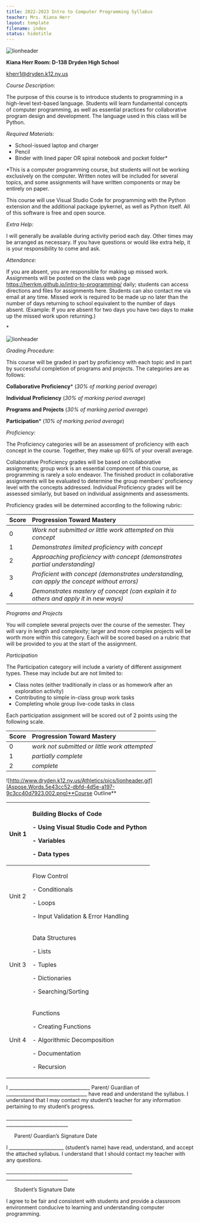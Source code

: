 ```yaml
---
title: 2022-2023 Intro to Computer Programming Syllabus
teacher: Mrs. Kiana Herr
layout: template
filename: index
status: hidetitle
--- 
```



![lionheader](lion.png)

**Kiana Herr					Room: D-138 Dryden High School**

<kherr1@dryden.k12.ny.us> 

*Course Description*: 

The purpose of this course is to introduce students to programming in a high-level text-based language. Students will learn fundamental concepts of computer programming, as well as essential practices for collaborative program design and development. The language used in this class will be Python.

*Required Materials:*

- School-issued laptop and charger
- Pencil
- Binder with lined paper OR spiral notebook and pocket folder\*

\*This is a computer programming course, but students will not be working exclusively on the computer. Written notes will be included for several topics, and some assignments will have written components or may be entirely on paper.

This course will use Visual Studio Code for programming with the Python extension and the additional package ipykernel, as well as Python itself. All of this software is free and open source.



*Extra Help:*

I will generally be available during activity period each day.  Other times may be arranged as necessary.  If you have questions or would like extra help, it is your responsibility to come and ask.



*Attendance:*

If you are absent, you are responsible for making up missed work.  Assignments will be posted on the class web page <https://herrkm.github.io/intro-to-programming/> daily; students can access directions and files for assignments here. Students can also contact me via email at any time. Missed work is required to be made up no later than the number of days returning to school equivalent to the number of days absent. (Example: If you are absent for two days you have two days to make up the missed work upon returning.)


\*

![lionheader](lion.png)

*Grading Procedure:*

This course will be graded in part by proficiency with each topic and in part by successful completion of programs and projects. The categories are as follows:

**Collaborative Proficiency*** (*30% of marking period average*)

**Individual Proficiency** (*30% of marking period average*)

**Programs and Projects** (*30% of marking period average*)

**Participation*** (*10% of marking period average*)


*Proficiency:*

The Proficiency categories will be an assessment of proficiency with each concept in the course. Together, they make up 60% of your overall average.

Collaborative Proficiency grades will be based on collaborative assignments; group work is an essential component of this course, as programming is rarely a solo endeavor. The finished product in collaborative assignments will be evaluated to determine the group members’ proficiency level with the concepts addressed. Individual Proficiency grades will be assessed similarly, but based on individual assignments and assessments.

Proficiency grades will be determined according to the following rubric:

|Score|Progression Toward Mastery|
| :- | :- |
|0|*Work not submitted or little work attempted on this concept*|
|1|*Demonstrates limited proficiency with concept*|
|2|*Approaching proficiency with concept (demonstrates partial understanding)*|
|3|*Proficient with concept (demonstrates understanding, can apply the concept without errors)*|
|4|*Demonstrates mastery of concept (can explain it to others and apply it in new ways)*|

*Programs and Projects*

You will complete several projects over the course of the semester. They will vary in length and complexity; larger and more complex projects will be worth more within this category. Each will be scored based on a rubric that will be provided to you at the start of the assignment. 

*Participation*

The Participation category will include a variety of different assignment types. These may include but are not limited to:

- Class notes (either traditionally in class or as homework after an exploration activity)
- Contributing to simple in-class group work tasks
- Completing whole group live-code tasks in class

Each participation assignment will be scored out of 2 points using the following scale.


|Score|Progression Toward Mastery|
| :- | :- |
|0|*work not submitted or little work attempted*|
|1|*partially complete*|
|2|*complete*|


![http://www.dryden.k12.ny.us/Athletics/pics/lionheader.gif](Aspose.Words.5e43cc52-dbfd-4d5e-a197-9c3cc40d7923.002.png)**Course Outline**


|Unit 1|<p>Building Blocks of Code</p><p>- Using Visual Studio Code and Python</p><p>- Variables</p><p>- Data types</p>|
| :- | :- |
|Unit 2|<p>Flow Control</p><p>- Conditionals</p><p>- Loops</p><p>- Input Validation & Error Handling</p>|
|Unit 3|<p>Data Structures</p><p>- Lists</p><p>- Tuples</p><p>- Dictionaries</p><p>- Searching/Sorting</p>|
|Unit 4|<p>Functions</p><p>- Creating Functions</p><p>- Algorithmic Decomposition</p><p>- Documentation</p><p>- Recursion</p>|






I \_\_\_\_\_\_\_\_\_\_\_\_\_\_\_\_\_\_\_\_\_\_\_\_\_\_\_\_\_\_\_\_\_\_ Parent/ Guardian of  \_\_\_\_\_\_\_\_\_\_\_\_\_\_\_\_\_\_\_\_\_\_\_\_\_\_\_\_\_\_\_\_\_\_ have read and understand the syllabus. I understand that I may contact my student’s teacher for any information pertaining to my student’s progress.

\_\_\_\_\_\_\_\_\_\_\_\_\_\_\_\_\_\_\_\_\_\_\_\_\_\_\_\_\_\_\_\_\_\_\_\_\_\_\_\_\_\_\_\_\_\_\_\_\_\_\_\_\_	\_\_\_\_\_\_\_\_\_\_\_\_\_\_\_\_\_\_\_\_\_\_\_\_\_\_

`	`Parent/ Guardian’s Signature						Date



I \_\_\_\_\_\_\_\_\_\_\_\_\_\_\_\_\_\_\_\_\_\_\_  (student’s name) have read, understand, and accept the attached syllabus. I understand that I should contact my teacher with any questions.


\_\_\_\_\_\_\_\_\_\_\_\_\_\_\_\_\_\_\_\_\_\_\_\_\_\_\_\_\_\_\_\_\_\_\_\_\_\_\_\_\_\_\_\_\_\_\_\_\_\_\_\_\_	\_\_\_\_\_\_\_\_\_\_\_\_\_\_\_\_\_\_\_\_\_\_\_\_\_\_

`	`Student’s Signature								Date



I agree to be fair and consistent with students and provide a classroom environment conducive to learning and understanding computer programming.
